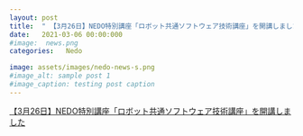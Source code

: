```yaml
---
layout: post
title:  " 【3月26日】NEDO特別講座「ロボット共通ソフトウェア技術講座」を開講しました"
date:   2021-03-06 00:00:000
#image:  news.png
categories:   Nedo

image: assets/images/nedo-news-s.png
#image_alt: sample post 1
#image_caption: testing post caption
---
```

	
[【3月26日】NEDO特別講座「ロボット共通ソフトウェア技術講座」を開講しました]({{site.baseurl}}/tutorials)

